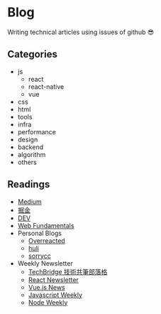 # Blog

Writing technical articles using issues of github 😎

## Categories
* js
  * react
  * react-native
  * vue
* css
* html
* tools
* infra
* performance
* design
* backend
* algorithm
* others

## Readings
* [Medium](https://medium.com/)
* [掘金](https://juejin.im/welcome/frontend)
* [DEV](https://dev.to/)
* [Web Fundamentals](https://developers.google.com/web/fundamentals/)
* Personal Blogs
  * [Overreacted](https://overreacted.io/)
  * [huli](https://github.com/aszx87410/blog)
  * [sorrycc](https://github.com/sorrycc/blog/issues)
* Weekly Newsletter
  * [TechBridge 技術共筆部落格](https://blog.techbridge.cc/)
  * [React Newsletter](http://reactjsnewsletter.com/)
  * [Vue.js News](https://www.getrevue.co/profile/vuenewsletter)
  * [Javascript Weekly](https://javascriptweekly.com/)
  * [Node Weekly](https://nodeweekly.com/)
